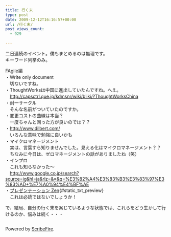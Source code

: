 ```yaml
---
title: 行く末
type: post
date: 2009-12-12T16:16:57+00:00
url: /行く末/
post_views_count:
  - 929

---
```

二日連続のイベント。僕もまとめるのは無理です。  
キーワード列挙のみ。

FAgile編  
・Write only document  
　切ないですね。  
・ThoughtWorksは中国に進出していたんですね。へえ。  
　http://capsctrl.que.jp/kdmsnr/wiki/bliki/?ThoughtWorksChina  
・耐一サークル  
　そんな名前がついていたのですか。  
・変更コストの曲線は本当？  
　一度ちゃんと測った方が良いのでは？？  
・http://www.dilbert.com/  
　いろんな意味で勉強に良いかも  
・マイクロマネージメント  
　実は、言葉すら知りませんでした。見える化はマイクロマネージメント？？  
　ちなみに今日は、ゼロマネージメントの話がありましたね（笑）  
・インプロ  
　これも知らなかった〜  
　http://www.google.co.jp/search?source=ig&hl=ja&rlz=&=&q=%E3%82%A4%E3%83%B3%E3%83%97%E3%83%AD+%E7%A0%94%E4%BF%AE  
・[プレゼンテーション Zen][1]{#static_txt_preview}  
　これは必読ではないでしょうか！

で、結局、自分の行く末を案じているような状態では、これらをどう生かして行けるのか、悩みは続く・・・



<div class="zemanta-pixie">
  <img class="zemanta-pixie-img" alt="" src="https://i1.wp.com/img.zemanta.com/pixy.gif" data-recalc-dims="1" />
</div>

<p class="scribefire-powered">
  Powered by <a href="http://www.scribefire.com/">ScribeFire</a>.
</p>

 [1]: http://www.amazon.co.jp/gp/product/4894713284?ie=UTF8&tag=konnokiyotaka-22&linkCode=as2&camp=247&creative=7399&creativeASIN=4894713284